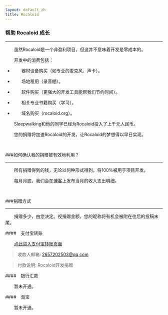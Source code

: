 ```yaml
---
layout: default_zh
title: Rocaloid
---
```


### 帮助 Rocaloid 成长

---

&emsp;&emsp;虽然Rocaloid是一个非盈利项目，但这并不意味着开发是零成本的。

&emsp;&emsp;开发中的消费包括：

* &emsp;&emsp;器材设备购买（如专业的麦克风、声卡）。

* &emsp;&emsp;场地租用（录音棚）。

* &emsp;&emsp;软件购买（更强大的开发工具能帮我们节约时间）。

* &emsp;&emsp;相关专业书籍购买（学习）。

* &emsp;&emsp;域名购买（rocaloid.org）。

&emsp;&emsp;Sleepwalking和他的同学已经为Rocaloid投入了上千元人民币。

&emsp;&emsp;您的捐赠将加速Rocaloid的开发，让Rocaloid的梦想得以早日实现。

<br />

###如何确认我的捐赠被有效地利用？

---

&emsp;&emsp;所有捐赠得到的钱，无论以何种形式得到，将100%被用于项目开发。

&emsp;&emsp;每月月底，我们会在[博客](/sub/zh/blog.html)上发布当月的收入支出明细。

<br />

###捐赠方式

---

&emsp;&emsp;捐赠多少，由您决定。视捐赠金额，您的昵称将有机会被附在往后的投稿末尾。

####&emsp;支付宝转账

&emsp;&emsp;[点此进入支付宝转账页面](https://shenghuo.alipay.com/send/payment/fill.htm)

> 收款人邮箱: 2657202503@qq.com

> 付款说明: Rocaloid开发捐赠

####&emsp;银行汇款

&emsp;&emsp;暂未开通。

<!--
> XX银行

> 收款人卡号：0000 0000 0000 0000000

> 开户人姓名：李狗蛋

> 付款说明: Rocaloid开发捐赠
-->
####&emsp;淘宝

&emsp;&emsp;暂未开通。

<br />
